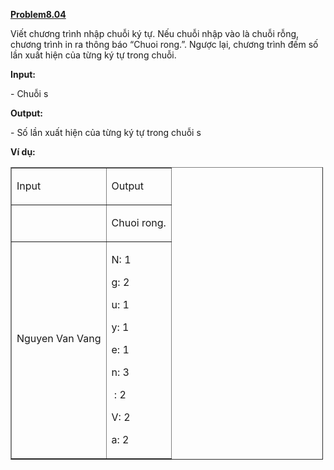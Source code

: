 

<p><strong><u>Problem8.04</u></span></strong></p>

<p>Viết chương trình nhập chuỗi ký tự. Nếu chuỗi nhập vào là chuỗi rỗng, chương trình in ra thông báo “Chuoi rong.”. Ngược lại, chương trình đếm số lần xuất hiện của từng ký tự trong chuỗi.</span></p>

<p><strong>Input:</strong></p>

<p>- Chuỗi s</p>

<p><strong>Output:</strong></p>

<p>- Số lần xuất hiện của từng ký tự trong chuỗi s</span></p>

<p><strong>Ví dụ:</span></strong></p>

<table border="1" cellpadding="1" cellspacing="1" style="width:500px">
	<tbody>
		<tr>
			<td>
			<p>Input</span></p>
			</td>
			<td>
			<p>Output </span></p>
			</td>
		</tr>
		<tr>
			<td>
			<p>&nbsp;</p>
			</td>
			<td>
			<p>Chuoi rong.</span></p>
			</td>
		</tr>
		<tr>
			<td>
			<p>Nguyen Van Vang</span></p>
			<p>&nbsp;</p>
			</td>
			<td>
			<p>N: 1</span></p>
			<p>g: 2</span></p>
			<p>u: 1</span></p>
			<p>y: 1</span></p>
			<p>e: 1</span></p>
			<p>n: 3</span></p>
			<p>&nbsp;: 2</span></p>
			<p>V: 2</span></p>
			<p>a: 2</span></p>
			</td>
		</tr>
	</tbody>
</table>

<p>&nbsp;</p>
		</div>
